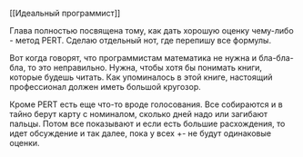 [[Идеальный программист]]

Глава полностью посвящена тому, как дать хорошую оценку чему-либо - метод PERT. Сделаю отдельный нот, где перепишу все формулы.

Вот когда говорят, что программистам математика не нужна и бла-бла-бла, то это неправильно. Нужна, чтобы хотя бы понимать книги, которые будешь читать. Как упоминалось в этой книге, настоящий профессионал должен иметь большой кругозор. 

Кроме PERT есть еще что-то вроде голосования. Все собираются и в тайно берут карту с номиналом, сколько дней надо или загибают пальцы. Потом все показывают и если есть большие расхождения, то идет обсуждение и так далее, пока у всех +- не будут одинаковые оценки.